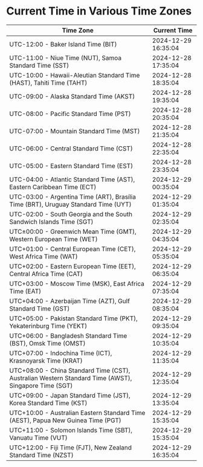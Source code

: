 # Current Time in Various Time Zones

| Time Zone | Current Time |
|-----------|--------------|
| UTC-12:00 - Baker Island Time (BIT) | 2024-12-29 16:35:04 |
| UTC-11:00 - Niue Time (NUT), Samoa Standard Time (SST) | 2024-12-28 17:35:04 |
| UTC-10:00 - Hawaii-Aleutian Standard Time (HAST), Tahiti Time (TAHT) | 2024-12-28 18:35:04 |
| UTC-09:00 - Alaska Standard Time (AKST) | 2024-12-28 19:35:04 |
| UTC-08:00 - Pacific Standard Time (PST) | 2024-12-28 20:35:04 |
| UTC-07:00 - Mountain Standard Time (MST) | 2024-12-28 21:35:04 |
| UTC-06:00 - Central Standard Time (CST) | 2024-12-28 22:35:04 |
| UTC-05:00 - Eastern Standard Time (EST) | 2024-12-28 23:35:04 |
| UTC-04:00 - Atlantic Standard Time (AST), Eastern Caribbean Time (ECT) | 2024-12-29 00:35:04 |
| UTC-03:00 - Argentina Time (ART), Brasília Time (BRT), Uruguay Standard Time (UYT) | 2024-12-29 01:35:04 |
| UTC-02:00 - South Georgia and the South Sandwich Islands Time (SGT) | 2024-12-29 02:35:04 |
| UTC±00:00 - Greenwich Mean Time (GMT), Western European Time (WET) | 2024-12-29 04:35:04 |
| UTC+01:00 - Central European Time (CET), West Africa Time (WAT) | 2024-12-29 05:35:04 |
| UTC+02:00 - Eastern European Time (EET), Central Africa Time (CAT) | 2024-12-29 06:35:04 |
| UTC+03:00 - Moscow Time (MSK), East Africa Time (EAT) | 2024-12-29 07:35:04 |
| UTC+04:00 - Azerbaijan Time (AZT), Gulf Standard Time (GST) | 2024-12-29 08:35:04 |
| UTC+05:00 - Pakistan Standard Time (PKT), Yekaterinburg Time (YEKT) | 2024-12-29 09:35:04 |
| UTC+06:00 - Bangladesh Standard Time (BST), Omsk Time (OMST) | 2024-12-29 10:35:04 |
| UTC+07:00 - Indochina Time (ICT), Krasnoyarsk Time (KRAT) | 2024-12-29 11:35:04 |
| UTC+08:00 - China Standard Time (CST), Australian Western Standard Time (AWST), Singapore Time (SGT) | 2024-12-29 12:35:04 |
| UTC+09:00 - Japan Standard Time (JST), Korea Standard Time (KST) | 2024-12-29 13:35:04 |
| UTC+10:00 - Australian Eastern Standard Time (AEST), Papua New Guinea Time (PGT) | 2024-12-29 15:35:04 |
| UTC+11:00 - Solomon Islands Time (SBT), Vanuatu Time (VUT) | 2024-12-29 15:35:04 |
| UTC+12:00 - Fiji Time (FJT), New Zealand Standard Time (NZST) | 2024-12-29 16:35:04 |
